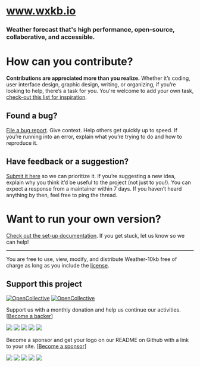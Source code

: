 # www.wxkb.io
### **Weather forecast** that's high performance, open-source, collaborative, and accessible.

# How can you contribute?
**Contributions are appreciated more than you realize.**
Whether it’s coding, user interface design, graphic design, writing, or organizing, if you’re looking to help, there’s a task for you.
You're welcome to add your own task, [check-out this list for inspiration](https://opensource.guide/how-to-contribute/#do-you-like-planning-events).

## Found a bug?
[File a bug report](https://github.com/JulianNorton/weather-10kb/issues/new). Give context. Help others get quickly up to speed. If you’re running into an error, explain what you’re trying to do and how to reproduce it. 

## Have feedback or a suggestion?
[Submit it here](https://github.com/JulianNorton/weather-10kb/issues) so we can prioritize it.
If you’re suggesting a new idea, explain why you think it’d be useful to the project (not just to you!).
You can expect a response from a maintainer within 7 days. If you haven’t heard anything by then, feel free to ping the thread.

# Want to run your own version?
[Check out the set-up documentation](https://github.com/JulianNorton/weather-10kb/wiki/⭐-Set-up-the-Weather-10kb-environment). If you get stuck, let us know so we can help!

<hr/>

You are free to use, view, modify, and distribute Weather-10kb free of charge as long as you include the [license](https://github.com/JulianNorton/weather-10kb/blob/development/LICENSE.md).

## Support this project
[![OpenCollective](https://opencollective.com/weather-10kb/backers/badge.svg)](#backers) [![OpenCollective](https://opencollective.com/weather-10kb/sponsors/badge.svg)](#sponsors)
 
Support us with a monthly donation and help us continue our activities. [[Become a backer](https://opencollective.com/weather-10kb#backer)]

<a href="https://opencollective.com/weather-10kb/backer/0/website" target="_blank"><img src="https://opencollective.com/weather-10kb/backer/0/avatar.svg"></a>
<a href="https://opencollective.com/weather-10kb/backer/1/website" target="_blank"><img src="https://opencollective.com/weather-10kb/backer/1/avatar.svg"></a>
<a href="https://opencollective.com/weather-10kb/backer/2/website" target="_blank"><img src="https://opencollective.com/weather-10kb/backer/2/avatar.svg"></a>
<a href="https://opencollective.com/weather-10kb/backer/3/website" target="_blank"><img src="https://opencollective.com/weather-10kb/backer/3/avatar.svg"></a>
<a href="https://opencollective.com/weather-10kb/backer/4/website" target="_blank"><img src="https://opencollective.com/weather-10kb/backer/4/avatar.svg"></a>



Become a sponsor and get your logo on our README on Github with a link to your site. [[Become a sponsor](https://opencollective.com/weather-10kb#sponsor)]

<a href="https://opencollective.com/weather-10kb/sponsor/0/website" target="_blank"><img src="https://opencollective.com/weather-10kb/sponsor/0/avatar.svg"></a>
<a href="https://opencollective.com/weather-10kb/sponsor/1/website" target="_blank"><img src="https://opencollective.com/weather-10kb/sponsor/1/avatar.svg"></a>
<a href="https://opencollective.com/weather-10kb/sponsor/2/website" target="_blank"><img src="https://opencollective.com/weather-10kb/sponsor/2/avatar.svg"></a>
<a href="https://opencollective.com/weather-10kb/sponsor/3/website" target="_blank"><img src="https://opencollective.com/weather-10kb/sponsor/3/avatar.svg"></a>
<a href="https://opencollective.com/weather-10kb/sponsor/4/website" target="_blank"><img src="https://opencollective.com/weather-10kb/sponsor/4/avatar.svg"></a>
